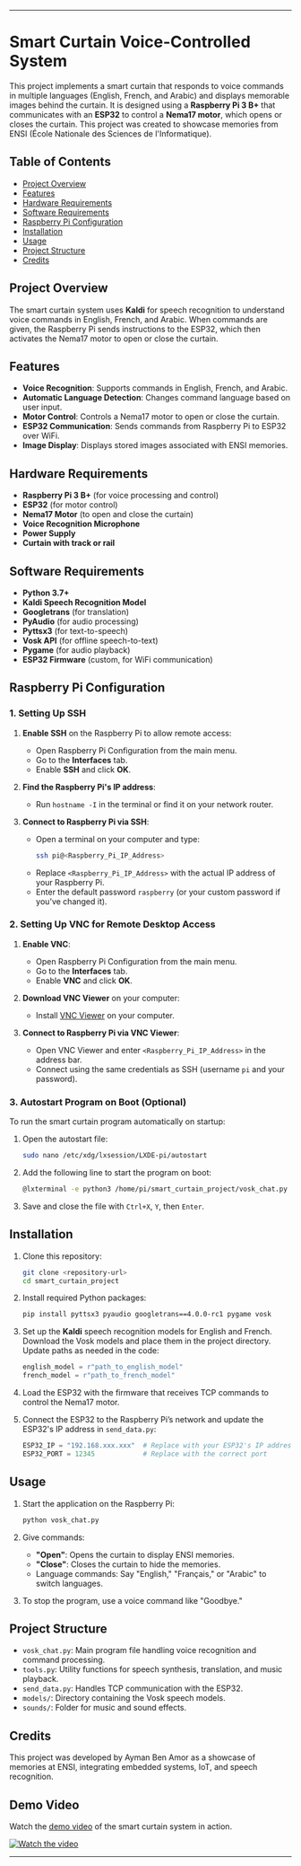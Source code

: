 

---

# Smart Curtain Voice-Controlled System

This project implements a smart curtain that responds to voice commands in multiple languages (English, French, and Arabic) and displays memorable images behind the curtain. It is designed using a **Raspberry Pi 3 B+** that communicates with an **ESP32** to control a **Nema17 motor**, which opens or closes the curtain. This project was created to showcase memories from ENSI (École Nationale des Sciences de l'Informatique).

## Table of Contents

- [Project Overview](#project-overview)
- [Features](#features)
- [Hardware Requirements](#hardware-requirements)
- [Software Requirements](#software-requirements)
- [Raspberry Pi Configuration](#raspberry-pi-configuration)
- [Installation](#installation)
- [Usage](#usage)
- [Project Structure](#project-structure)
- [Credits](#credits)

## Project Overview

The smart curtain system uses **Kaldi** for speech recognition to understand voice commands in English, French, and Arabic. When commands are given, the Raspberry Pi sends instructions to the ESP32, which then activates the Nema17 motor to open or close the curtain.

## Features

- **Voice Recognition**: Supports commands in English, French, and Arabic.
- **Automatic Language Detection**: Changes command language based on user input.
- **Motor Control**: Controls a Nema17 motor to open or close the curtain.
- **ESP32 Communication**: Sends commands from Raspberry Pi to ESP32 over WiFi.
- **Image Display**: Displays stored images associated with ENSI memories.

## Hardware Requirements

- **Raspberry Pi 3 B+** (for voice processing and control)
- **ESP32** (for motor control)
- **Nema17 Motor** (to open and close the curtain)
- **Voice Recognition Microphone**
- **Power Supply**
- **Curtain with track or rail**

## Software Requirements

- **Python 3.7+**
- **Kaldi Speech Recognition Model**
- **Googletrans** (for translation)
- **PyAudio** (for audio processing)
- **Pyttsx3** (for text-to-speech)
- **Vosk API** (for offline speech-to-text)
- **Pygame** (for audio playback)
- **ESP32 Firmware** (custom, for WiFi communication)

## Raspberry Pi Configuration

### 1. Setting Up SSH

1. **Enable SSH** on the Raspberry Pi to allow remote access:
   - Open Raspberry Pi Configuration from the main menu.
   - Go to the **Interfaces** tab.
   - Enable **SSH** and click **OK**.

2. **Find the Raspberry Pi's IP address**:
   - Run `hostname -I` in the terminal or find it on your network router.

3. **Connect to Raspberry Pi via SSH**:
   - Open a terminal on your computer and type:
     ```bash
     ssh pi@<Raspberry_Pi_IP_Address>
     ```
   - Replace `<Raspberry_Pi_IP_Address>` with the actual IP address of your Raspberry Pi.
   - Enter the default password `raspberry` (or your custom password if you’ve changed it).

### 2. Setting Up VNC for Remote Desktop Access

1. **Enable VNC**:
   - Open Raspberry Pi Configuration from the main menu.
   - Go to the **Interfaces** tab.
   - Enable **VNC** and click **OK**.

2. **Download VNC Viewer** on your computer:
   - Install [VNC Viewer](https://www.realvnc.com/en/connect/download/viewer/) on your computer.

3. **Connect to Raspberry Pi via VNC Viewer**:
   - Open VNC Viewer and enter `<Raspberry_Pi_IP_Address>` in the address bar.
   - Connect using the same credentials as SSH (username `pi` and your password).

### 3. Autostart Program on Boot (Optional)

To run the smart curtain program automatically on startup:

1. Open the autostart file:
   ```bash
   sudo nano /etc/xdg/lxsession/LXDE-pi/autostart
   ```

2. Add the following line to start the program on boot:
   ```bash
   @lxterminal -e python3 /home/pi/smart_curtain_project/vosk_chat.py
   ```

3. Save and close the file with `Ctrl+X`, `Y`, then `Enter`.

## Installation

1. Clone this repository:
   ```bash
   git clone <repository-url>
   cd smart_curtain_project
   ```

2. Install required Python packages:
   ```bash
   pip install pyttsx3 pyaudio googletrans==4.0.0-rc1 pygame vosk
   ```

3. Set up the **Kaldi** speech recognition models for English and French. Download the Vosk models and place them in the project directory. Update paths as needed in the code:
   ```python
   english_model = r"path_to_english_model"
   french_model = r"path_to_french_model"
   ```

4. Load the ESP32 with the firmware that receives TCP commands to control the Nema17 motor.

5. Connect the ESP32 to the Raspberry Pi’s network and update the ESP32's IP address in `send_data.py`:
   ```python
   ESP32_IP = "192.168.xxx.xxx"  # Replace with your ESP32's IP address
   ESP32_PORT = 12345            # Replace with the correct port
   ```

## Usage

1. Start the application on the Raspberry Pi:
   ```bash
   python vosk_chat.py
   ```

2. Give commands:
   - **"Open"**: Opens the curtain to display ENSI memories.
   - **"Close"**: Closes the curtain to hide the memories.
   - Language commands: Say "English," "Français," or "Arabic" to switch languages.

3. To stop the program, use a voice command like "Goodbye."

## Project Structure

- `vosk_chat.py`: Main program file handling voice recognition and command processing.
- `tools.py`: Utility functions for speech synthesis, translation, and music playback.
- `send_data.py`: Handles TCP communication with the ESP32.
- `models/`: Directory containing the Vosk speech models.
- `sounds/`: Folder for music and sound effects.

## Credits

This project was developed by Ayman Ben Amor as a showcase of memories at ENSI, integrating embedded systems, IoT, and speech recognition.

## Demo Video

Watch the [demo video](https://drive.google.com/file/d/11hWDxoL5hE4GUlSv5FmhiAty7iTtSWFM/view?usp=drive_link) of the smart curtain system in action.

[![Watch the video](https://img.icons8.com/color/48/000000/google-drive--v1.png)](https://drive.google.com/file/d/11hWDxoL5hE4GUlSv5FmhiAty7iTtSWFM/view?usp=drive_link)

---
